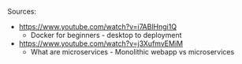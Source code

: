 Sources:
- https://www.youtube.com/watch?v=i7ABlHngi1Q
	- Docker for beginners - desktop to deployment
- https://www.youtube.com/watch?v=j3XufmvEMiM
	- What are microservices - Monolithic webapp vs microservices